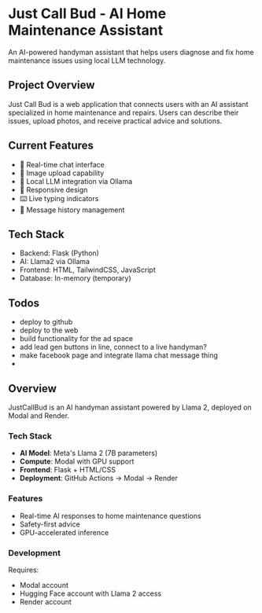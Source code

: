 # Just Call Bud - AI Home Maintenance Assistant

An AI-powered handyman assistant that helps users diagnose and fix home maintenance issues using local LLM technology.

## Project Overview
Just Call Bud is a web application that connects users with an AI assistant specialized in home maintenance and repairs. Users can describe their issues, upload photos, and receive practical advice and solutions.

## Current Features
- 💬 Real-time chat interface
- 📸 Image upload capability
- 🤖 Local LLM integration via Ollama
- 📱 Responsive design
- ⌨️ Live typing indicators
- 🔄 Message history management

## Tech Stack
- Backend: Flask (Python)
- AI: Llama2 via Ollama
- Frontend: HTML, TailwindCSS, JavaScript
- Database: In-memory (temporary)

## Todos
-  deploy to github
-  deploy to the web 
-  build functionality for the ad space
-  add lead gen buttons in line, connect to a live handyman?
-  make facebook page and integrate llama chat message thing
-  

## Overview
JustCallBud is an AI handyman assistant powered by Llama 2, deployed on Modal and Render.

### Tech Stack
- **AI Model**: Meta's Llama 2 (7B parameters)
- **Compute**: Modal with GPU support
- **Frontend**: Flask + HTML/CSS
- **Deployment**: GitHub Actions → Modal → Render

### Features
- Real-time AI responses to home maintenance questions
- Safety-first advice
- GPU-accelerated inference

### Development
Requires:
- Modal account
- Hugging Face account with Llama 2 access
- Render account
